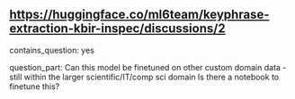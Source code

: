 ## https://huggingface.co/ml6team/keyphrase-extraction-kbir-inspec/discussions/2

contains_question: yes

question_part: 
Can this model be finetuned on other custom domain data - still within the larger scientific/IT/comp sci  domain 
Is there a notebook to finetune this?